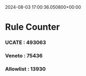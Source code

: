 2024-08-03 17:00:36.050800+00:00
# Rule Counter 
 ### UCATE : 493063

 ### Veneto : 75436

 ### Allowlist : 13930